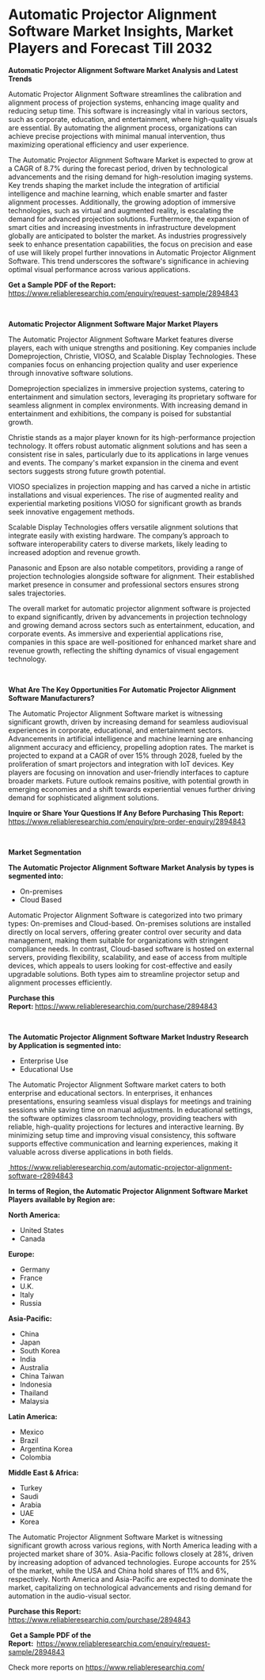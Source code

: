<p><h1>Automatic Projector Alignment Software Market Insights, Market Players and Forecast Till 2032</h1></p><p><strong>Automatic Projector Alignment Software Market Analysis and Latest Trends</strong></p>
<p><p>Automatic Projector Alignment Software streamlines the calibration and alignment process of projection systems, enhancing image quality and reducing setup time. This software is increasingly vital in various sectors, such as corporate, education, and entertainment, where high-quality visuals are essential. By automating the alignment process, organizations can achieve precise projections with minimal manual intervention, thus maximizing operational efficiency and user experience.</p><p>The Automatic Projector Alignment Software Market is expected to grow at a CAGR of 8.7% during the forecast period, driven by technological advancements and the rising demand for high-resolution imaging systems. Key trends shaping the market include the integration of artificial intelligence and machine learning, which enable smarter and faster alignment processes. Additionally, the growing adoption of immersive technologies, such as virtual and augmented reality, is escalating the demand for advanced projection solutions. Furthermore, the expansion of smart cities and increasing investments in infrastructure development globally are anticipated to bolster the market. As industries progressively seek to enhance presentation capabilities, the focus on precision and ease of use will likely propel further innovations in Automatic Projector Alignment Software. This trend underscores the software's significance in achieving optimal visual performance across various applications.</p></p>
<p><strong>Get a Sample PDF of the Report:&nbsp;</strong> <a href="https://www.reliableresearchiq.com/enquiry/request-sample/2894843?utm_campaign=2285&utm_medium=2&utm_source=Github&utm_content=ia&utm_term=15032025&utm_id=automatic-projector-alignment-software">https://www.reliableresearchiq.com/enquiry/request-sample/2894843</a></p>
<p>&nbsp;</p>
<p><strong>Automatic Projector Alignment Software Major Market Players</strong></p>
<p><p>The Automatic Projector Alignment Software Market features diverse players, each with unique strengths and positioning. Key companies include Domeprojection, Christie, VIOSO, and Scalable Display Technologies. These companies focus on enhancing projection quality and user experience through innovative software solutions.</p><p>Domeprojection specializes in immersive projection systems, catering to entertainment and simulation sectors, leveraging its proprietary software for seamless alignment in complex environments. With increasing demand in entertainment and exhibitions, the company is poised for substantial growth.</p><p>Christie stands as a major player known for its high-performance projection technology. It offers robust automatic alignment solutions and has seen a consistent rise in sales, particularly due to its applications in large venues and events. The company's market expansion in the cinema and event sectors suggests strong future growth potential.</p><p>VIOSO specializes in projection mapping and has carved a niche in artistic installations and visual experiences. The rise of augmented reality and experiential marketing positions VIOSO for significant growth as brands seek innovative engagement methods. </p><p>Scalable Display Technologies offers versatile alignment solutions that integrate easily with existing hardware. The company’s approach to software interoperability caters to diverse markets, likely leading to increased adoption and revenue growth.</p><p>Panasonic and Epson are also notable competitors, providing a range of projection technologies alongside software for alignment. Their established market presence in consumer and professional sectors ensures strong sales trajectories.</p><p>The overall market for automatic projector alignment software is projected to expand significantly, driven by advancements in projection technology and growing demand across sectors such as entertainment, education, and corporate events. As immersive and experiential applications rise, companies in this space are well-positioned for enhanced market share and revenue growth, reflecting the shifting dynamics of visual engagement technology.</p></p>
<p>&nbsp;</p>
<p><strong>What Are The Key Opportunities For Automatic Projector Alignment Software Manufacturers?</strong></p>
<p><p>The Automatic Projector Alignment Software market is witnessing significant growth, driven by increasing demand for seamless audiovisual experiences in corporate, educational, and entertainment sectors. Advancements in artificial intelligence and machine learning are enhancing alignment accuracy and efficiency, propelling adoption rates. The market is projected to expand at a CAGR of over 15% through 2028, fueled by the proliferation of smart projectors and integration with IoT devices. Key players are focusing on innovation and user-friendly interfaces to capture broader markets. Future outlook remains positive, with potential growth in emerging economies and a shift towards experiential venues further driving demand for sophisticated alignment solutions.</p></p>
<p><strong>Inquire or Share Your Questions If Any Before Purchasing This Report:</strong> <a href="https://www.reliableresearchiq.com/enquiry/pre-order-enquiry/2894843?utm_campaign=2285&utm_medium=2&utm_source=Github&utm_content=ia&utm_term=15032025&utm_id=automatic-projector-alignment-software">https://www.reliableresearchiq.com/enquiry/pre-order-enquiry/2894843</a></p>
<p>&nbsp;</p>
<p><strong>Market Segmentation</strong></p>
<p><strong>The Automatic Projector Alignment Software Market Analysis by types is segmented into:</strong></p>
<p><ul><li>On-premises</li><li>Cloud Based</li></ul></p>
<p><p>Automatic Projector Alignment Software is categorized into two primary types: On-premises and Cloud-based. On-premises solutions are installed directly on local servers, offering greater control over security and data management, making them suitable for organizations with stringent compliance needs. In contrast, Cloud-based software is hosted on external servers, providing flexibility, scalability, and ease of access from multiple devices, which appeals to users looking for cost-effective and easily upgradable solutions. Both types aim to streamline projector setup and alignment processes efficiently.</p></p>
<p><strong>Purchase this Report:&nbsp;</strong><a href="https://www.reliableresearchiq.com/purchase/2894843?utm_campaign=2285&utm_medium=2&utm_source=Github&utm_content=ia&utm_term=15032025&utm_id=automatic-projector-alignment-software">https://www.reliableresearchiq.com/purchase/2894843</a></p>
<p>&nbsp;</p>
<p><strong>The Automatic Projector Alignment Software Market Industry Research by Application is segmented into:</strong></p>
<p><ul><li>Enterprise Use</li><li>Educational Use</li></ul></p>
<p><p>The Automatic Projector Alignment Software market caters to both enterprise and educational sectors. In enterprises, it enhances presentations, ensuring seamless visual displays for meetings and training sessions while saving time on manual adjustments. In educational settings, the software optimizes classroom technology, providing teachers with reliable, high-quality projections for lectures and interactive learning. By minimizing setup time and improving visual consistency, this software supports effective communication and learning experiences, making it valuable across diverse applications in both fields.</p></p>
<p><a href="https://www.reliableresearchiq.com/automatic-projector-alignment-software-r2894843?utm_campaign=2285&utm_medium=2&utm_source=Github&utm_content=ia&utm_term=15032025&utm_id=automatic-projector-alignment-software">&nbsp;https://www.reliableresearchiq.com/automatic-projector-alignment-software-r2894843</a></p>
<p><strong>In terms of Region, the Automatic Projector Alignment Software Market Players available by Region are:</strong></p>
<p>
    <p> <strong> North America: </strong>
        <ul>
            <li>United States</li>
            <li>Canada</li>
        </ul>
        </p> 
    <p> <strong> Europe: </strong>
        <ul>
            <li>Germany</li>
            <li>France</li>
            <li>U.K.</li>
            <li>Italy</li>
            <li>Russia</li>
        </ul>
        </p> 
    <p> <strong> Asia-Pacific: </strong>
        <ul>
            <li>China</li>
            <li>Japan</li>
            <li>South Korea</li>
            <li>India</li>
            <li>Australia</li>
            <li>China Taiwan</li>
            <li>Indonesia</li>
            <li>Thailand</li>
            <li>Malaysia</li>
        </ul>
        </p> 
    <p> <strong> Latin America: </strong>
        <ul>
            <li>Mexico</li>
            <li>Brazil</li>
            <li>Argentina Korea</li>
            <li>Colombia</li>
        </ul>
        </p> 
    <p> <strong> Middle East & Africa: </strong>
        <ul>
            <li>Turkey</li>
            <li>Saudi</li>
            <li>Arabia</li>
            <li>UAE</li>
            <li>Korea</li>
        </ul>
    </p>
    </p>
<p><p>The Automatic Projector Alignment Software Market is witnessing significant growth across various regions, with North America leading with a projected market share of 30%. Asia-Pacific follows closely at 28%, driven by increasing adoption of advanced technologies. Europe accounts for 25% of the market, while the USA and China hold shares of 11% and 6%, respectively. North America and Asia-Pacific are expected to dominate the market, capitalizing on technological advancements and rising demand for automation in the audio-visual sector.</p></p>
<p><strong>Purchase this Report: </strong><a href="https://www.reliableresearchiq.com/purchase/2894843?utm_campaign=2285&utm_medium=2&utm_source=Github&utm_content=ia&utm_term=15032025&utm_id=automatic-projector-alignment-software">https://www.reliableresearchiq.com/purchase/2894843</a></p>
<p>&nbsp;<strong>Get a Sample PDF of the Report:&nbsp;&nbsp;</strong><a href="https://www.reliableresearchiq.com/enquiry/request-sample/2894843?utm_campaign=2285&utm_medium=2&utm_source=Github&utm_content=ia&utm_term=15032025&utm_id=automatic-projector-alignment-software">https://www.reliableresearchiq.com/enquiry/request-sample/2894843</a></p>
<p><strong></strong></p>
<p>Check more reports on <a href="https://www.reliableresearchiq.com/?utm_campaign=2285&utm_medium=2&utm_source=Github&utm_content=ia&utm_term=15032025&utm_id=automatic-projector-alignment-software">https://www.reliableresearchiq.com/</a></p>